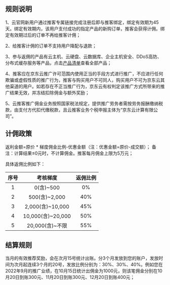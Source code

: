 
## 规则说明

1、云官网新用户通过推客专属链接完成注册后即与推客绑定，绑定有效期为45天。绑定有效期内，该用户支付成功的指定产品的新购订单，推客会获得计佣。绑定有效期过后的订单不再给推客计佣；

2、给推客计佣的订单不支持用户降配与退款；

3、参与返佣的产品有云主机、云硬盘、云数据库、企业主机安全、DDoS高防、分布式缓存服务等产品，点击[产品清单](https://docs.jdcloud.com/cn/elastic-ip/billing-rules#user-content-3)查看全部产品；

4、推客应在京东云推广许可范围内使用正当的手段方式进行推广，不应进行任何欺骗或虚假性质的推广行为，推客与购买用户不可同人，购买用户不可为京东云其他渠道的用户。如若存在不正当推广行为，京东云有权判定该推广方式所带来的推广结果无效，并冻结扣除佣金与额外奖励；

5、云推客推广佣金业务按照国家税法规定，提供推广劳务者需按劳务报酬缴纳税款，由支付方代扣代缴税款，且云推客业务个税申报主体为“京东云计算有限公司”。



## 计佣政策

返利金额=原价 * 梯度佣金比例-优惠金额（注：优惠金额=原价-成交额）；
备注：计算结果≤0元时，不计算佣金。推客每月佣金上限为5万元；

具体返佣比例如下：

| 序号 | 考核梯度 | 返佣比例 |
| :-----:| :----: |:----: |
| 1 | 0(含)~500 | 0% |
| 2 | 500(含)~2,000 | 40% |
| 3 | 2,000(含)~10,000 | 45% |
| 4 | 10,000(含)~20,000 | 50% |
| 5 | 20,000(含)~不限 | 55% |



## 结算规则

当月的有效推荐奖励，会在次月15号统计出账。分3个月发放到您的账户，发放时间为次月起连续3个月的20号，发放比例分别为：30%、30%、40%。例如您在2022年9月的推广业绩，在10月15日统计出佣金为1000元，则该笔佣金分别在10月20日到账300元、11月20日到账300元、12月20日到账400元；
